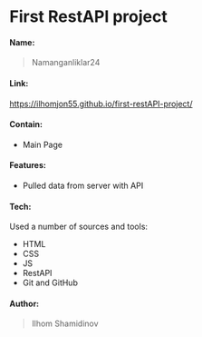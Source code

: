 # First RestAPI project

#### Name:
> Namanganliklar24

#### Link:
https://ilhomjon55.github.io/first-restAPI-project/

#### Contain: 

* Main Page


#### Features:

* Pulled data from server with API

#### Tech:

Used a number of sources and tools:

* HTML
* CSS
* JS
* RestAPI
* Git and GitHub

#### Author: 
>Ilhom Shamidinov

